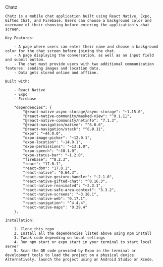 Chatz

    Chatz is a mobile chat application built using React Native, Expo, Gifted Chat, and Firebase. Users can choose a background color and username of their choosing before entering the application's chat screen.

    Key Features:

        - A page where users can enter their name and choose a background color for the chat screen before joining the chat.
        - A page displaying the conversation, as well as an input field and submit button.
        - The chat must provide users with two additional communication features: sending images and location data.
        - Data gets stored online and offline.

    Built with:

        - React Native
        - Expo
        - Firebase

        "dependencies": {
            "@react-native-async-storage/async-storage": "~1.15.0",
            "@react-native-community/masked-view": "^0.1.11",
            "@react-native-community/netinfo": "7.1.3",
            "@react-navigation/native": "^6.0.6",
            "@react-navigation/stack": "^6.0.11",
            "expo": "~44.0.0",
            "expo-image-picker": "~12.0.1",
            "expo-location": "~14.0.1",
            "expo-permissions": "~13.1.0",
            "expo-speech": "~10.1.0",
            "expo-status-bar": "~1.2.0",
            "firebase": "^8.2.3",
            "react": "17.0.1",
            "react-dom": "17.0.1",
            "react-native": "0.64.3",
            "react-native-gesture-handler": "~2.1.0",
            "react-native-gifted-chat": "^0.16.3",
            "react-native-reanimated": "~2.3.1",
            "react-native-safe-area-context": "3.3.2",
            "react-native-screens": "~3.10.1",
            "react-native-web": "0.17.1",
            "react-navigation": "^4.4.4",
            "react-native-maps": "0.29.4"
        },

    Installation:

        1. Clone this repo
        2. Install all the dependencies listed above using npm install
        3. Tweak code depending on local settings
        4. Run npm start or expo start in your terminal to start local server
        5. Scan the QR code provided by Expo in the terminal or development tools to load the project on a physical device. Alternatively, launch the project using an Android Studio or Xcode.
